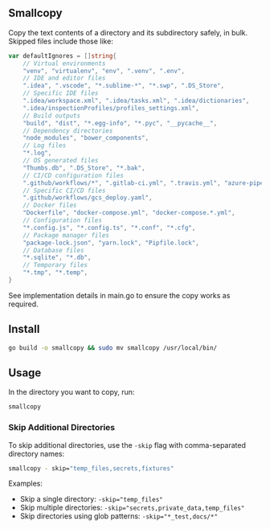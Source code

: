 ## Smallcopy

Copy the text contents of a directory and its subdirectory safely, in bulk. Skipped files include those like: 

```go
var defaultIgnores = []string{
	// Virtual environments
	"venv", "virtualenv", "env", ".venv", ".env",
	// IDE and editor files
	".idea", ".vscode", "*.sublime-*", "*.swp", ".DS_Store",
	// Specific IDE files
	".idea/workspace.xml", ".idea/tasks.xml", ".idea/dictionaries",
	".idea/inspectionProfiles/profiles_settings.xml",
	// Build outputs
	"build", "dist", "*.egg-info", "*.pyc", "__pycache__",
	// Dependency directories
	"node_modules", "bower_components",
	// Log files
	"*.log",
	// OS generated files
	"Thumbs.db", ".DS_Store", "*.bak",
	// CI/CD configuration files
	".github/workflows/*", ".gitlab-ci.yml", ".travis.yml", "azure-pipelines.yml",
	// Specific CI/CD files
	".github/workflows/gcs_deploy.yaml",
	// Docker files
	"Dockerfile", "docker-compose.yml", "docker-compose.*.yml",
	// Configuration files
	"*.config.js", "*.config.ts", "*.conf", "*.cfg",
	// Package manager files
	"package-lock.json", "yarn.lock", "Pipfile.lock",
	// Database files
	"*.sqlite", "*.db",
	// Temporary files
	"*.tmp", "*.temp",
}
```

See implementation details in main.go to ensure the copy works as required. 

## Install 

```bash
go build -o smallcopy && sudo mv smallcopy /usr/local/bin/
```

## Usage


In the directory you want to copy, run:
```bash
smallcopy
```

### Skip Additional Directories

To skip additional directories, use the `-skip` flag with comma-separated directory names:

```bash
smallcopy - skip="temp_files,secrets,fixtures"
```

Examples:
- Skip a single directory: `-skip="temp_files"`
- Skip multiple directories: `-skip="secrets,private_data,temp_files"`
- Skip directories using glob patterns: `-skip="*_test,docs/*"`

